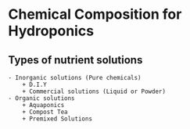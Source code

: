 # Chemical Composition for Hydroponics

## Types of nutrient solutions
	- Inorganic solutions (Pure chemicals)
		+ D.I.Y
		+ Commercial solutions (Liquid or Powder)
	- Organic solutions
		+ Aquaponics
		+ Compost Tea
		+ Premixed Solutions


